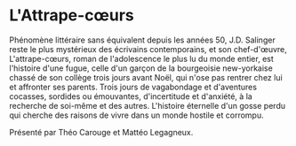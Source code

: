 # L'Attrape-cœurs
Phénomène littéraire sans équivalent depuis les années 50, J.D. Salinger reste le plus mystérieux des écrivains contemporains, et son chef-d'œuvre, L'attrape-cœurs, roman de l'adolescence le plus lu du monde entier, est l'histoire d'une fugue, celle d'un garçon de la bourgeoisie new-yorkaise chassé de son collège trois jours avant Noël, qui n'ose pas rentrer chez lui et affronter ses parents. Trois jours de vagabondage et d'aventures cocasses, sordides ou émouvantes, d'incertitude et d'anxiété, à la recherche de soi-même et des autres. L'histoire éternelle d'un gosse perdu qui cherche des raisons de vivre dans un monde hostile et corrompu.  
  
Présenté par Théo Carouge et Mattéo Legagneux.
